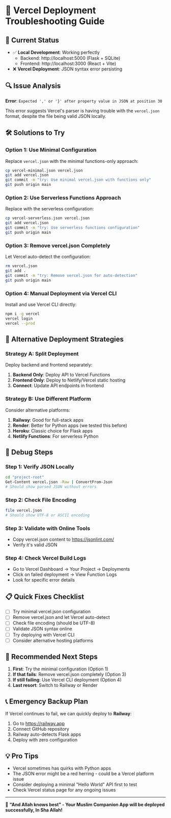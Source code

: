 # 🔧 Vercel Deployment Troubleshooting Guide

## 🎯 Current Status
- ✅ **Local Development**: Working perfectly
  - Backend: http://localhost:5000 (Flask + SQLite)
  - Frontend: http://localhost:3000 (React + Vite)
- ❌ **Vercel Deployment**: JSON syntax error persisting

## 🔍 Issue Analysis
**Error**: `Expected ',' or '}' after property value in JSON at position 30`

This error suggests Vercel's parser is having trouble with the `vercel.json` format, despite the file being valid JSON locally.

## 🛠️ Solutions to Try

### Option 1: Use Minimal Configuration
Replace `vercel.json` with the minimal functions-only approach:

```bash
cp vercel-minimal.json vercel.json
git add vercel.json
git commit -m "try: Use minimal vercel.json with functions only"
git push origin main
```

### Option 2: Use Serverless Functions Approach
Replace with the serverless configuration:

```bash
cp vercel-serverless.json vercel.json  
git add vercel.json
git commit -m "try: Use serverless functions configuration"
git push origin main
```

### Option 3: Remove vercel.json Completely
Let Vercel auto-detect the configuration:

```bash
rm vercel.json
git add .
git commit -m "try: Remove vercel.json for auto-detection"
git push origin main
```

### Option 4: Manual Deployment via Vercel CLI
Install and use Vercel CLI directly:

```bash
npm i -g vercel
vercel login
vercel --prod
```

## 🔄 Alternative Deployment Strategies

### Strategy A: Split Deployment
Deploy backend and frontend separately:

1. **Backend Only**: Deploy API to Vercel Functions
2. **Frontend Only**: Deploy to Netlify/Vercel static hosting
3. **Connect**: Update API endpoints in frontend

### Strategy B: Use Different Platform
Consider alternative platforms:

1. **Railway**: Good for full-stack apps
2. **Render**: Better for Python apps (we tested this before)
3. **Heroku**: Classic choice for Flask apps
4. **Netlify Functions**: For serverless Python

## 🧪 Debug Steps

### Step 1: Verify JSON Locally
```bash
cd "project-root"
Get-Content vercel.json -Raw | ConvertFrom-Json
# Should show parsed JSON without errors
```

### Step 2: Check File Encoding
```bash
file vercel.json
# Should show UTF-8 or ASCII encoding
```

### Step 3: Validate with Online Tools
- Copy vercel.json content to https://jsonlint.com/
- Verify it's valid JSON

### Step 4: Check Vercel Build Logs
- Go to Vercel Dashboard → Your Project → Deployments
- Click on failed deployment → View Function Logs
- Look for specific error details

## 📋 Quick Fixes Checklist

- [ ] Try minimal vercel.json configuration
- [ ] Remove vercel.json and let Vercel auto-detect
- [ ] Check file encoding (should be UTF-8)
- [ ] Validate JSON syntax online
- [ ] Try deploying with Vercel CLI
- [ ] Consider alternative hosting platforms

## 🚀 Recommended Next Steps

1. **First**: Try the minimal configuration (Option 1)
2. **If that fails**: Remove vercel.json completely (Option 3)
3. **If still failing**: Use Vercel CLI deployment (Option 4)
4. **Last resort**: Switch to Railway or Render

## 📞 Emergency Backup Plan

If Vercel continues to fail, we can quickly deploy to **Railway**:

1. Go to https://railway.app
2. Connect GitHub repository
3. Railway auto-detects Flask apps
4. Deploy with zero configuration

## 💡 Pro Tips

- Vercel sometimes has quirks with Python apps
- The JSON error might be a red herring - could be a Vercel platform issue
- Consider deploying a minimal "Hello World" API first to test
- Check Vercel status page for any ongoing issues

---

🕌 **"And Allah knows best" - Your Muslim Companion App will be deployed successfully, In Sha Allah!**
